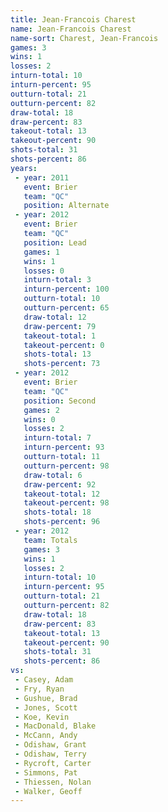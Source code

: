 ```yaml
---
title: Jean-Francois Charest
name: Jean-Francois Charest
name-sort: Charest, Jean-Francois
games: 3
wins: 1
losses: 2
inturn-total: 10
inturn-percent: 95
outturn-total: 21
outturn-percent: 82
draw-total: 18
draw-percent: 83
takeout-total: 13
takeout-percent: 90
shots-total: 31
shots-percent: 86
years:
 - year: 2011
   event: Brier
   team: "QC"
   position: Alternate
 - year: 2012
   event: Brier
   team: "QC"
   position: Lead
   games: 1
   wins: 1
   losses: 0
   inturn-total: 3
   inturn-percent: 100
   outturn-total: 10
   outturn-percent: 65
   draw-total: 12
   draw-percent: 79
   takeout-total: 1
   takeout-percent: 0
   shots-total: 13
   shots-percent: 73
 - year: 2012
   event: Brier
   team: "QC"
   position: Second
   games: 2
   wins: 0
   losses: 2
   inturn-total: 7
   inturn-percent: 93
   outturn-total: 11
   outturn-percent: 98
   draw-total: 6
   draw-percent: 92
   takeout-total: 12
   takeout-percent: 98
   shots-total: 18
   shots-percent: 96
 - year: 2012
   team: Totals
   games: 3
   wins: 1
   losses: 2
   inturn-total: 10
   inturn-percent: 95
   outturn-total: 21
   outturn-percent: 82
   draw-total: 18
   draw-percent: 83
   takeout-total: 13
   takeout-percent: 90
   shots-total: 31
   shots-percent: 86
vs:
 - Casey, Adam
 - Fry, Ryan
 - Gushue, Brad
 - Jones, Scott
 - Koe, Kevin
 - MacDonald, Blake
 - McCann, Andy
 - Odishaw, Grant
 - Odishaw, Terry
 - Rycroft, Carter
 - Simmons, Pat
 - Thiessen, Nolan
 - Walker, Geoff
---
```

